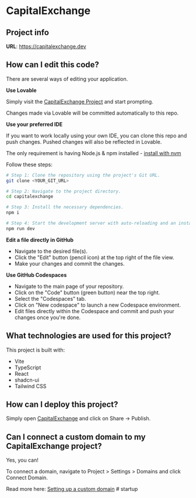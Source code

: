 # CapitalExchange

## Project info

**URL**: https://capitalexchange.dev

## How can I edit this code?

There are several ways of editing your application.

**Use Lovable**

Simply visit the [CapitalExchange Project](https://capitalexchange.dev) and start prompting.

Changes made via Lovable will be committed automatically to this repo.

**Use your preferred IDE**

If you want to work locally using your own IDE, you can clone this repo and push changes. Pushed changes will also be reflected in Lovable.

The only requirement is having Node.js & npm installed - [install with nvm](https://github.com/nvm-sh/nvm#installing-and-updating)

Follow these steps:

```sh
# Step 1: Clone the repository using the project's Git URL.
git clone <YOUR_GIT_URL>

# Step 2: Navigate to the project directory.
cd capitalexchange

# Step 3: Install the necessary dependencies.
npm i

# Step 4: Start the development server with auto-reloading and an instant preview.
npm run dev
```

**Edit a file directly in GitHub**

- Navigate to the desired file(s).
- Click the "Edit" button (pencil icon) at the top right of the file view.
- Make your changes and commit the changes.

**Use GitHub Codespaces**

- Navigate to the main page of your repository.
- Click on the "Code" button (green button) near the top right.
- Select the "Codespaces" tab.
- Click on "New codespace" to launch a new Codespace environment.
- Edit files directly within the Codespace and commit and push your changes once you're done.

## What technologies are used for this project?

This project is built with:

- Vite
- TypeScript
- React
- shadcn-ui
- Tailwind CSS

## How can I deploy this project?

Simply open [CapitalExchange](https://capitalexchange.dev) and click on Share -> Publish.

## Can I connect a custom domain to my CapitalExchange project?

Yes, you can!

To connect a domain, navigate to Project > Settings > Domains and click Connect Domain.

Read more here: [Setting up a custom domain](https://docs.capitalexchange.dev/tips-tricks/custom-domain#step-by-step-guide)
#   s t a r t u p 
 
 